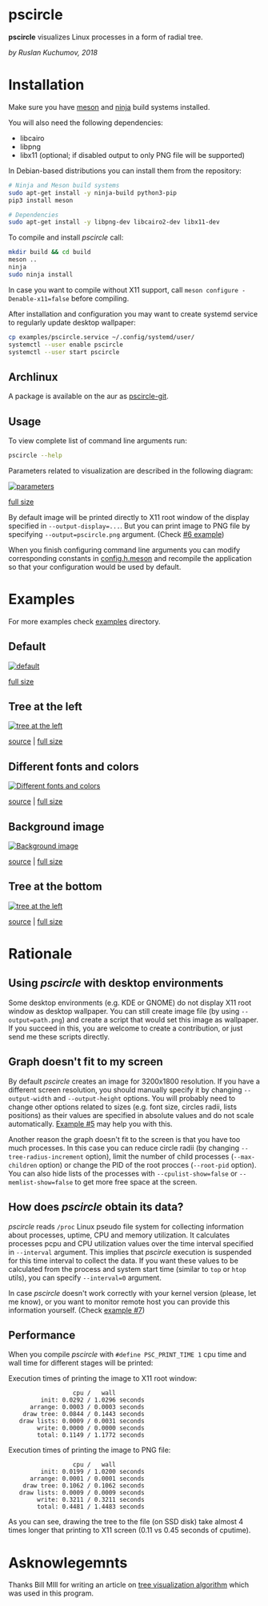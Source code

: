 # pscircle 
**pscircle** visualizes Linux processes in a form of radial tree.

*by Ruslan Kuchumov, 2018*

# Installation

Make sure you have [meson](http://mesonbuild.com/Getting-meson.html) and [ninja](https://ninja-build.org/) build systems installed.

You will also need the following dependencies:

*  libcairo
*  libpng
*  libx11 (optional; if disabled output to only PNG file will be supported)

In Debian-based distributions you can install them from the repository:

```bash
# Ninja and Meson build systems
sudo apt-get install -y ninja-build python3-pip
pip3 install meson

# Dependencies
sudo apt-get install -y libpng-dev libcairo2-dev libx11-dev
```

To compile and install *pscircle* call:

```bash
mkdir build && cd build
meson ..
ninja
sudo ninja install
```

In case you want to compile without X11 support, call `meson configure -Denable-x11=false` before compiling.

After installation and configuration you may want to create systemd service to regularly update desktop wallpaper:

```bash
cp examples/pscircle.service ~/.config/systemd/user/
systemctl --user enable pscircle
systemctl --user start pscircle
```

## Archlinux

A package is available on the aur as
[pscircle-git](https://aur.archlinux.org/packages/pscircle-git/).


## Usage

To view complete list of command line arguments run:

```bash
pscircle --help
```

Parameters related to visualization are described in the following diagram:

[![parameters](docs/parameters-small.png)](docs/parameters.png)

[full size](docs/parameters.png)

By default image will be printed directly to X11 root window of the display specified in `--output-display=...`. But you can print image to PNG file by specifying `--output=pscircle.png` argument. (Check [#6 example](examples/06-output-to-image.sh))

When you finish configuring command line arguments you can modify corresponding constants in [config.h.meson](config.h.meson) and recompile the application so that your configuration would be used by default.

# Examples

For more examples check [examples](examples/) directory.

## Default

[![default](docs/default-small.png)](docs/default.png)

[full size](docs/default.png)

## Tree at the left

[![tree at the left](docs/01-left-small.png)](docs/parameters.png)

[source](examples/01-left.sh) | [full size](docs/parameters.png)

## Different fonts and colors

[![Different fonts and colors](docs/02-colors-small.png)](docs/02-colors.png)

[source](examples/02-colors.sh) | [full size](docs/02-colors.png)

## Background image

[![Background image](docs/03-background-small.png)](docs/03-background.png)

[source](examples/03-background.sh) | [full size](docs/03-background.png)

## Tree at the bottom

[![tree at the left](docs/04-bottom-small.png)](docs/04-bottom.png)

[source](examples/04-bottom.sh) | [full size](docs/04-bottom.png)

# Rationale 

## Using *pscircle* with desktop environments

Some desktop environments (e.g. KDE or GNOME) do not display X11 root window as desktop wallpaper. You can still create image file (by using `--output=path.png`) and create a script that would set this image as wallpaper. If you succeed in this, you are welcome to create a contribution, or just send me these scripts directly.

## Graph doesn't fit to my screen

By default *pscircle* creates an image for 3200x1800 resolution. If you have a different screen resolution, you should manually specify it by changing `--output-width` and `--output-height` options. You will probably need to change other options related to sizes (e.g. font size, circles radii, lists positions) as their values are specified in absolute values and do not scale automatically. [Example #5](examples/05-1440x900-res.sh) may help you with this.

Another reason the graph doesn't fit to the screen is that you have too much processes. In this case you can reduce circle radii (by changing `--tree-radius-increment` option), limit the number of child processes (`--max-children` option) or change the PID of the root procces (`--root-pid` option). You can also hide lists of the processes with `--cpulist-show=false` or `--memlist-show=false` to get more free space at the screen.

## How does *pscircle* obtain its data?

*pscircle* reads `/proc` Linux pseudo file system for collecting information about processes, uptime, CPU and memory utilization. It calculates processes pcpu and CPU utilization values over the time interval specified in `--interval` argument. This implies that *pscircle* execution is suspended for this time interval to collect the data. If you want these values to be calculated from the process and system start time (similar to `top` or `htop` utils), you can specify `--interval=0` argument.

In case *pscircle* doesn't work correctly with your kernel version (please, let me know), or you want to monitor remote host you can provide this information yourself. (Check [example #7](examples/07-no-proc-fs.sh))

## Performance

When you compile *pscircle* with `#define PSC_PRINT_TIME 1` cpu time and wall time for different stages will be printed:

Execution times of printing the image to X11 root window:

```
                  cpu /   wall 
         init: 0.0292 / 1.0296 seconds
      arrange: 0.0003 / 0.0003 seconds
    draw tree: 0.0844 / 0.1443 seconds
   draw lists: 0.0009 / 0.0031 seconds
        write: 0.0000 / 0.0000 seconds
        total: 0.1149 / 1.1772 seconds
```

Execution times of printing the image to PNG file:

```
                  cpu /   wall 
         init: 0.0199 / 1.0200 seconds
      arrange: 0.0001 / 0.0001 seconds
    draw tree: 0.1062 / 0.1062 seconds
   draw lists: 0.0009 / 0.0009 seconds
        write: 0.3211 / 0.3211 seconds
        total: 0.4481 / 1.4483 seconds
```

As you can see, drawing the tree to the file (on SSD disk) take almost 4 times longer that printing to X11 screen (0.11 vs 0.45 seconds of cputime). 

# Asknowlegemnts

Thanks Bill MIll for writing an article on [tree visualization algorithm](https://llimllib.github.io/pymag-trees/) which was used in this program.

